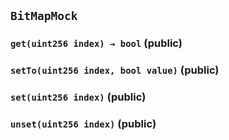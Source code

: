 ## `BitMapMock`






### `get(uint256 index) → bool` (public)





### `setTo(uint256 index, bool value)` (public)





### `set(uint256 index)` (public)





### `unset(uint256 index)` (public)








